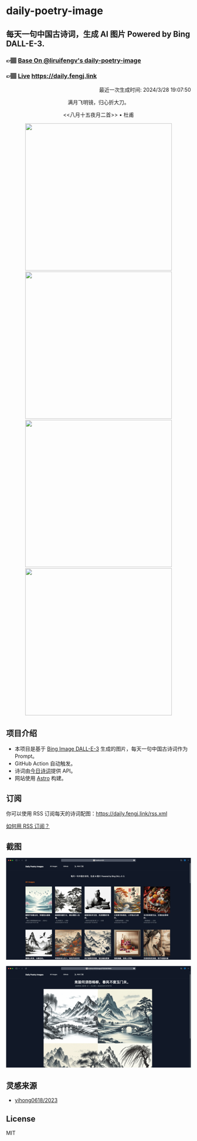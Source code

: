 
# daily-poetry-image

## 每天一句中国古诗词，生成 AI 图片 Powered by Bing DALL-E-3.

### 👉🏽 [Base On @liruifengv's daily-poetry-image](https://github.com/liruifengv/daily-poetry-image)

### 👉🏽 [Live](https://daily.fengj.link) https://daily.fengj.link

<p align="right">
  最近一次生成时间: 2024/3/28 19:07:50
</p>
<p align="center">
满月飞明镜，归心折大刀。
</p>
<p align="center">
<<八月十五夜月二首>> • 杜甫
</p>
<p align="center">
<img src="https://tse2.mm.bing.net/th/id/OIG3.tAeYoDYidDKDtNBF_F2U" height="400" width="400" />
<img src="https://tse2.mm.bing.net/th/id/OIG3.GROK2E3Xx8ntLW6vUdPD" height="400" width="400" />
<img src="https://tse1.mm.bing.net/th/id/OIG3.SMMISAxwpwmbuQe81y1i" height="400" width="400" />
<img src="https://tse3.mm.bing.net/th/id/OIG3.Rh_nUYO7rzK6TOmAxXD3" height="400" width="400" />
</p>

## 项目介绍

-   本项目是基于 [Bing Image DALL-E-3](https://www.bing.com/images/create) 生成的图片，每天一句中国古诗词作为 Prompt。
-   GitHub Action 自动触发。
-   诗词由[今日诗词](https://www.jinrishici.com/)提供 API。
-   网站使用 [Astro](https://astro.build) 构建。

## 订阅

你可以使用 RSS 订阅每天的诗词配图：https://daily.fengj.link/rss.xml

[如何用 RSS 订阅？](https://zhuanlan.zhihu.com/p/55026716)

## 截图

![图片列表](./screenshots/Snipaste_2023-12-28_21-00-26.png)

![图片详情](./screenshots/Snipaste_2023-12-28_21-00-53.png)

## 灵感来源

-   [yihong0618/2023](https://github.com/yihong0618/2023)

## License

MIT
